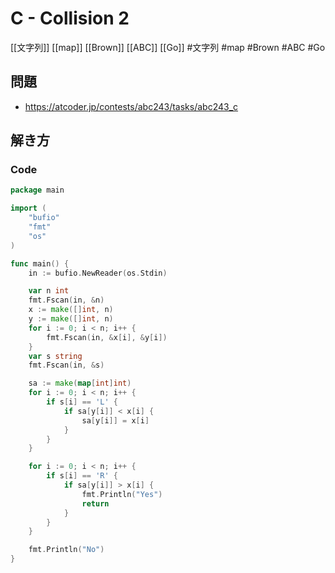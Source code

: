 # C - Collision 2
[[文字列]] [[map]] [[Brown]] [[ABC]] [[Go]]
#文字列 #map #Brown #ABC #Go 

## 問題
- https://atcoder.jp/contests/abc243/tasks/abc243_c

## 解き方
### Code
```go
package main

import (
	"bufio"
	"fmt"
	"os"
)

func main() {
	in := bufio.NewReader(os.Stdin)

	var n int
	fmt.Fscan(in, &n)
	x := make([]int, n)
	y := make([]int, n)
	for i := 0; i < n; i++ {
		fmt.Fscan(in, &x[i], &y[i])
	}
	var s string
	fmt.Fscan(in, &s)

	sa := make(map[int]int)
	for i := 0; i < n; i++ {
		if s[i] == 'L' {
			if sa[y[i]] < x[i] {
				sa[y[i]] = x[i]
			}
		}
	}

	for i := 0; i < n; i++ {
		if s[i] == 'R' {
			if sa[y[i]] > x[i] {
				fmt.Println("Yes")
				return
			}
		}
	}

	fmt.Println("No")
}
```